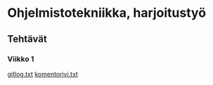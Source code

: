 # Ohjelmistotekniikka, harjoitustyö
## Tehtävät
### Viikko 1
[gitlog.txt](https://github.com/hakkajoe/ot-harjoitusty-/blob/main/laskarit/viikko1/gitlog.txt)
[komentorivi.txt](https://github.com/hakkajoe/ot-harjoitusty-/blob/main/laskarit/viikko1/komentorivi.txt)
